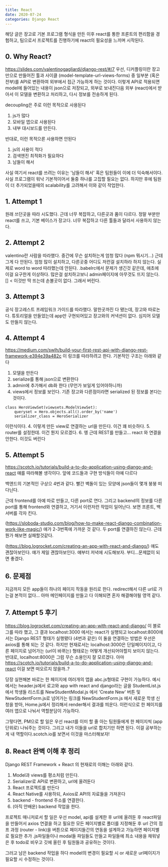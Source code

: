 ```yaml
---
title: React
date: 2020-07-24
categories: Django React
---
```


해당 글은 장고로 기본 프로그램 형식을 만든 이후 react를 통한 프론트의 편리함을 경험하고, 팀으로서 프로젝트를 진행하기에 react의 필요성을 느끼며 시작된다.

## 0. Why React?

https://slides.com/valentinogagliardi/django-rest/#/7
우선, 디커플링이란 장고만으로 만들어진 툴과 사이클 (model-template-url-views-forms) 중 일부분 (혹은 전부)를 API로 변환하여 외부에서 접근 가능하게 하는 것이다.
이렇게 API로 적용되면 model에 들어있는 내용이 json으로 저장되고, 외부로 보내진다음 외부 (react)에서 받아서 이 모델을 변환하고 처리하고, 다시 정보를 전송하게 된다.

decoupling은 주로 이런 목적으로 사용된다
1. js가 많다
2. 모바일 앱으로 사용된다
3. 내부 대시보드를 만든다.

반대로, 이런 목적으론 사용하면 안된다
1. js의 사용이 적다
2. 검색엔진 최적화가 필요하다
3. 남들이 해서

사실 여기서 react를 쓰려는 이유는 '남들이 해서' 혹은 팀원들이 이에 더 익숙해서이다.
사실 프로그램이 워낙 기본적이어서 둘중 하나를 고집할 필요는 없다. 하지만 후에 팀원이 더 추가되었을때의 scalability를 고려해서 이와 같이 작업한다.

## 1. Attempt 1

원래 쓰던곳을 따라 시도했다.
근데 너무 복잡하고, 다른곳과 품이 다르다. 정말 부분만 react를 쓰고, 기본 베이스가 장고다. 너무 복잡하고 다른 툴들과 달라서 사용하지 않는다.

## 2. Attempt 2

valentino란 사람을 따라했다.
중간에 무슨 설치하는게 엄청 많다 (npm 뭐시기...) 근데 그게 다 안된다. 엄청 많이 설치하고, 다른곳중 어디도 저런걸 설치하라 하지 않는다.
실제로 word to word 따라했는데 안된다. .babelrc에서 문제가 생긴것 같은데, 애초에 이걸 요구한게 이상하다.
많은걸 설치하고보니 admin페이지에 아무것도 뜨지 않는다. [] < 이것만 딱 뜨는데 손볼곳이 없다. 그래서 버린다.

## 3. Attempt 3

공식 장고레스트 프레임워크 가이드를 따라했다. 말한곳까진 다 됐는데, 장고와 따로논다. 튜토리얼을 만들었는데 app만 구현되어있고 장고와의 커낵션이 없다. 심지어 모델도 만들지 않는다.

## 4. Attempt 4

https://medium.com/swlh/build-your-first-rest-api-with-django-rest-framework-e394e39a482c
이 링크를 따라하려고 한다. 
기본적인 구조는 아래와 같다

1. 모델을 만든다
2. serialize를 통해 json으로 변환한다
3. admin에 추가해서 db화 한다 (무언가 보일게 있어야하니까)
4. views에서 정보를 보인다. 기존 장고와 다른점이라면 serialized 된 정보를 본다는 것이다. 
```
class HeroViewSet(viewsets.ModelViewSet):
    queryset = Hero.objects.all().order_by('name')
    serializer_class = HeroSerializer
  ```
이런식이다.
4. 이렇게 만든 view로 연결하는 url을 만든다. 이건 꽤 비슷하다.
5. router를 설정한데. 이건 뭔지 모르겠다.
6. 엥 근데 REST를 만들고... react 와 연결을 안한다. 이것도 버린다

## 5. Attempt 5

https://scotch.io/tutorials/build-a-to-do-application-using-django-and-react
얘를 따라해볼 생각이다. 앞에 코드들과 구현 방식들이 아예 다르다

백앤드의 기본적인 구상으 4번과 같다. 빨간 벽돌이 있는 모양에 json들이 몇개 붕붕 떠다닌다.

근데 frontend를 아예 따로 만들고, 다른 port로 연다. 
그리고 backend의 정보를 다른 port를 통해 frontend와 연결하고, 거기서 이런저런 작업이 일어난다.
보면 프론트, 백 서버를 각자 킨다.

(https://sloboda-studio.com/blog/how-to-make-react-django-combination-work-like-magic/) 애가 2-3번쪽에 가까운 것 같다. 두 port를 연결하진 않는다.
근데 뭔가 해보면 실패할것같다.

(https://blog.logrocket.com/creating-an-app-with-react-and-django/) 얘도 괜찮아보인다. 얘가 제일 괜찮아보인다. 얘부터 저녁에 시도해보자.
부디...문제없이 되면 좋겠다.


## 6. 문제점

지금까지 모든 app들이 하나의 페이지 작동을 원리로 한다. redirect해서 다른 url로 가는걸 본적이 없다... 
아마 메인페이지를 만들고 다 이해되면 혼자 해결해야될 영역 같다.

## 7. Attempt 5 후기

https://blog.logrocket.com/creating-an-app-with-react-and-django/ 
이 블로그를 따라 했고, 그 결과 localhost:3000 에서는 react가 실행되고 localhost:8000에서는 Django REST 형태가 실행됐다 (4번과 같은)
이 둘을 연결하는 방법은 우선은 axios를 통해 되는 것 같다.
하지만 현재로서는 localhost:3000은 단일페이지이고, 다른 페이지로 넘어가는 (url이 바뀌는) 형태로는 어떻게 개선되어야할지 보이지 않는다.
반대로, localhost:8000은 그럼 무슨 소용인지 잘 모르겠다. 아마 https://scotch.io/tutorials/build-a-to-do-application-using-django-and-react 이걸 보면 떠오르지 않을까..?

당장 실현해본 바로는 한 페이지에 여러개의 앱을 abc.js형태로 구현이 가능하다. 
예시에서는 
header.js에서 로고와 app with react and django라는 글을
StudentList.js 에서 학생들 리스트를
NewStudentModal.js 에서 'Create New' 버튼 및 NewStudentForm.js로 넘어가는 링크를
NewStudentForm.js 에서 새로운 학생 신청을
받아, Home.js에서 정리해서 render해서 결과를 띄운다. 이런식으로 한 페이지를 여러 앱으로 나눠서 역할분담이 가능하다.

그렇다면, PM으로 할 일은 우선 react를 이미 할 줄 아는 팀원들에게 한 페이지씩 (app 단위로) 나눠주는 것이다.
그리고 내가 이들을 url로 합치기만 하면 된다. 이걸 공부하는게 내 역할이다.scotch.io를 보면서 이것을 마스터해보자!

## 8. React 완벽 이해 후 정리


Django REST Framework + React 의 현재로의 이해는 아래와 같다.

1. Model과 views를 평소처럼 만든다.
2. Serializer로 API로 변환하고, url에 올려둔다
3. React 프로젝트를 만든다
4. React Native를 사용하되, Axios로 API의 자료들을 가져온다
5. backend - frontend 주소를 연결한다.
6. (아직 안배운) backend 작업을 한다.

프로젝트 매니저로서 할 일은 우선 model, api를 설계한 후 url에 올려둔 후
react파일을 만들어서 axios 연결을 하고
필요한 모든 페이지별로 폴더를 지정해둔 후
url 간의 점프 과정 (router - link)을 버튼으로 페이지들간의 연동을 설계하고
가능하면 페이지별로 필요한 추가 .js파일들이나 modal들 파일들도 만들고
파일들에 최소 내용을 채워넣은 후 todo로 비우고
깃에 올린 후
팀원들과 공유하는 것이다.

그러고 남은 backend 작업을 하다 model의 변경이 필요할 시 or 새로운 url페이지가 필요할 시 수정하는 것이다.









